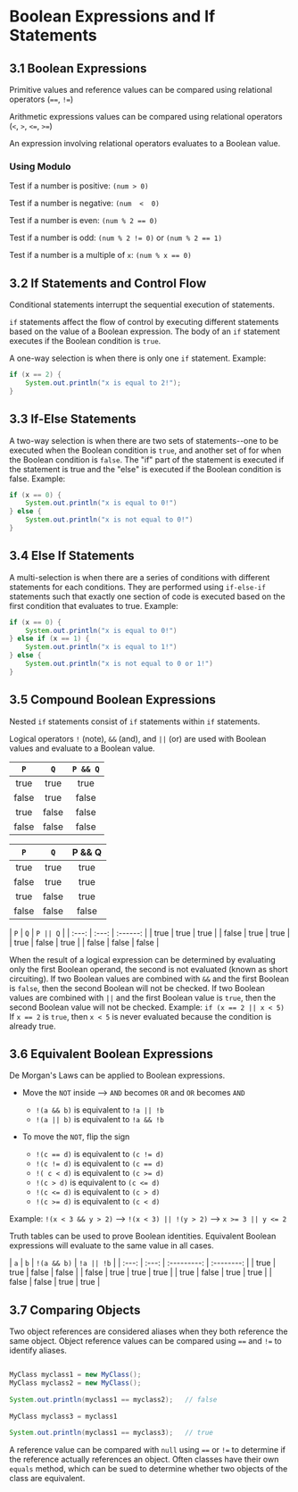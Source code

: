 # Boolean Expressions and If Statements

## 3.1 Boolean Expressions

Primitive values and reference values can be compared using relational operators (`==`, `!=`)

Arithmetic expressions values can be compared using relational operators (`<`, `>`, `<=`, `>=`)

An expression involving relational operators evaluates to a Boolean value.

### Using Modulo

Test if a number is positive: `(num > 0)`

Test if a number is negative: `(num  <  0)`

Test if a number is even: `(num % 2 == 0)`

Test if a number is odd: `(num % 2 != 0)` or `(num % 2 == 1)`

Test if a number is a multiple of `x`: `(num % x == 0)`

## 3.2 If Statements and Control Flow

Conditional statements interrupt the sequential execution of statements.

`if` statements affect the flow of control by executing different statements based on the value of a Boolean expression. The body of an `if` statement executes if the Boolean condition is `true`.

A one-way selection is when there is only one `if` statement. Example:

```java
if (x == 2) {
    System.out.println("x is equal to 2!");
}
```

## 3.3 If-Else Statements

A two-way selection is when there are two sets of statements--one to be executed when the Boolean condition is `true`, and another set of for when the Boolean condition is `false`. The "if" part of the statement is executed if the statement is  true and the "else" is executed if the Boolean condition is false. Example:

```java
if (x == 0) {
    System.out.println("x is equal to 0!")
} else {
    System.out.println("x is not equal to 0!")
}
```

## 3.4 Else If Statements

A multi-selection is when there are a series of conditions with different statements for each conditions. They are performed using `if-else-if` statements such that exactly one section of code is executed based on the first condition that evaluates to true. Example: 

```java
if (x == 0) {
    System.out.println("x is equal to 0!")
} else if (x == 1) {
	System.out.println("x is equal to 1!")
} else {
    System.out.println("x is not equal to 0 or 1!")
}
```

## 3.5 Compound Boolean Expressions

Nested `if` statements consist of `if` statements within `if` statements.

Logical operators `!` (note), `&&` (and), and `||` (or) are used with Boolean values and evaluate to a Boolean value.

|  `P`  |  `Q`  | `P && Q` |
| :---: | :---: | :------: |
| true  | true  |   true   |
| false | true  |  false   |
| true  | false |  false   |
| false | false |  false   |

|  `P`  |  `Q`  | P && Q |
| :---: | :---: | :------: |
| true  | true  |   true   |
| false | true  |   true   |
| true  | false |   true   |
| false | false |  false   |

|  `P`  |  `Q`  | `P || Q` |
| :---: | :---: | :------: |
| true  | true  |   true   |
| false | true  |   true   |
| true  | false |   true   |
| false | false |  false   |

When the result of a logical expression can be determined by evaluating only the first Boolean operand, the second is not evaluated (known as short circuiting). If two Boolean values are combined with `&&` and the first Boolean is `false`, then the second Boolean will not be checked. If two Boolean values are combined with `||` and the first Boolean value is `true`, then the second Boolean value will not be checked. Example: `if (x == 2 || x < 5)` If `x == 2` is `true`, then `x < 5` is never evaluated because the condition is already true.

## 3.6 Equivalent Boolean Expressions

De Morgan's Laws can be applied to Boolean expressions.

- Move the `NOT` inside --> `AND` becomes `OR` and `OR` becomes `AND`
  - `!(a && b)` is equivalent to `!a || !b`
  - `!(a || b)` is equivalent to `!a && !b`

- To move the `NOT`, flip the sign
  - `!(c == d)` is equivalent to `(c != d)`
  - `!(c != d)` is equivalent to `(c == d)`
  - `!( c < d)` is equivalent to `(c >= d)`
  - `!(c > d)` is equivalent to `(c <= d)`
  - `!(c <= d)` is equivalent to `(c > d)`
  - `!(c >= d)` is equivalent to `(c < d)`

Example: `!(x < 3 && y > 2)` --> `!(x < 3) || !(y > 2)` --> `x >= 3 || y <= 2`

Truth tables can be used to prove Boolean identities. Equivalent Boolean expressions will evaluate to the same value in all cases.

|  `a`  |  `b`  | `!(a && b)` | `!a || !b` |
| :---: | :---: | :---------: | :--------: |
| true  | true  |    false    |   false    |
| false | true  |    true     |    true    |
| true  | false |    true     |    true    |
| false | false |    true     |    true    |

## 3.7 Comparing Objects

Two object references are considered aliases when they both reference the same object. Object reference values can be compared using `==` and `!=` to identify aliases. 

```java

MyClass myclass1 = new MyClass();
MyClass myclass2 = new MyClass();
        
System.out.println(myclass1 == myclass2);	// false
        
MyClass myclass3 = myclass1
        
System.out.println(myclass1 == myclass3);	// true
```

A reference value can be compared with `null` using `==` or `!=` to determine  if the reference actually references an object. Often classes have their own `equals` method, which can be sued to determine whether two objects of the class are equivalent. 

